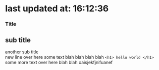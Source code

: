 # last updated at: 16:12:36 
 ### Title 
 ## sub title 
 another sub title  
 new line over here some text blah blah blah blah 
 ``` <h1> hello world </h1> ``` 
 some more text over here blah blah oaisjekfjnifuanef